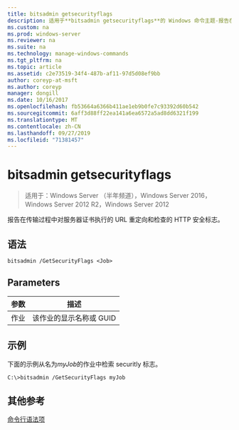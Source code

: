 ```yaml
---
title: bitsadmin getsecurityflags
description: 适用于**bitsadmin getsecurityflags**的 Windows 命令主题-报告在传输过程中对服务器证书执行的 URL 重定向和检查的 HTTP 安全标志。
ms.custom: na
ms.prod: windows-server
ms.reviewer: na
ms.suite: na
ms.technology: manage-windows-commands
ms.tgt_pltfrm: na
ms.topic: article
ms.assetid: c2e73519-34f4-487b-af11-97d5d08ef9bb
author: coreyp-at-msft
ms.author: coreyp
manager: dongill
ms.date: 10/16/2017
ms.openlocfilehash: fb53664a6366b411ae1eb9b0fe7c93392d60b542
ms.sourcegitcommit: 6aff3d88ff22ea141a6ea6572a5ad8dd6321f199
ms.translationtype: MT
ms.contentlocale: zh-CN
ms.lasthandoff: 09/27/2019
ms.locfileid: "71381457"
---
```

# <a name="bitsadmin-getsecurityflags"></a>bitsadmin getsecurityflags

>适用于：Windows Server （半年频道），Windows Server 2016，Windows Server 2012 R2，Windows Server 2012

报告在传输过程中对服务器证书执行的 URL 重定向和检查的 HTTP 安全标志。

## <a name="syntax"></a>语法

```
bitsadmin /GetSecurityFlags <Job> 
```

## <a name="parameters"></a>Parameters

|参数|描述|
|-------|--------|
|作业|该作业的显示名称或 GUID|

## <a name="BKMK_examples"></a>示例
下面的示例从名为*myJob*的作业中检索 securitly 标志。

```
C:\>bitsadmin /GetSecurityFlags myJob 
```

## <a name="additional-references"></a>其他参考
[命令行语法项](command-line-syntax-key.md)


